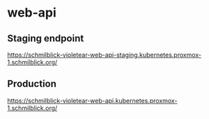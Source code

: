 # web-api

## Staging endpoint

https://schmilblick-violetear-web-api-staging.kubernetes.proxmox-1.schmilblick.org/

## Production

https://schmilblick-violetear-web-api.kubernetes.proxmox-1.schmilblick.org/